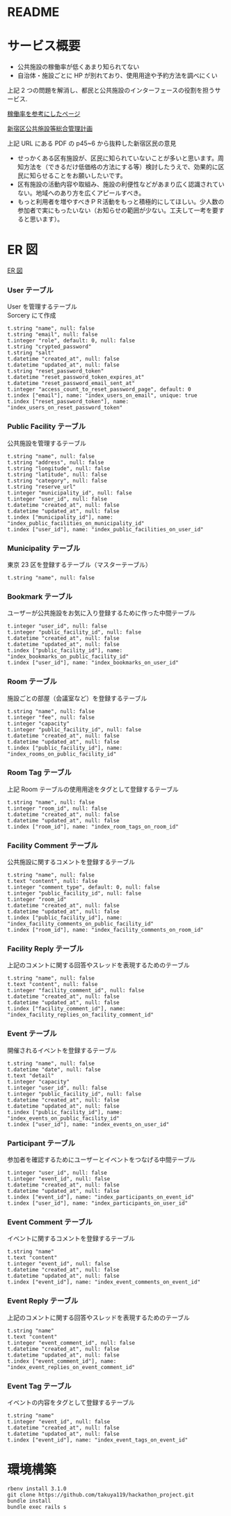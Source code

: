 # README

# サービス概要

- 公共施設の稼働率が低くあまり知られてない
- 自治体・施設ごとに HP が別れており、使用用途や予約方法を調べにくい

上記 2 つの問題を解消し、都民と公共施設のインターフェースの役割を担うサービス.

[稼働率を参考にしたページ](https://www.soumu.metro.tokyo.lg.jp/05gyousei/04kusichousonkoukyoushisetsu.html)

[新宿区公共施設等総合管理計画](https://www.city.shinjuku.lg.jp/content/000211415.pdf)

上記 URL にある PDF の p45~6 から抜粋した新宿区民の意見

- せっかくある区有施設が、区民に知られていないことが多いと思います。周知方法を（できるだけ低価格の方法にする等）検討したうえで、効果的に区民に知らせることをお願いしたいです。
- 区有施設の活動内容や取組み、施設の利便性などがあまり広く認識されていない。地域へのあり方を広くアピールすべき。
- もっと利用者を増やすべきＰＲ活動をもっと積極的にしてほしい。少人数の参加者で実にもったいない（お知らせの範囲が少ない。工夫して一考を要すると思います）。

# ER 図

[ER 図](https://drive.google.com/file/d/1YVxBCCddo7B4j3Qr0x5NQvrZVw-Jv0jC/view?usp=sharing)

### User テーブル

User を管理するテーブル<br>
Sorcery にて作成

```
t.string "name", null: false
t.string "email", null: false
t.integer "role", default: 0, null: false
t.string "crypted_password"
t.string "salt"
t.datetime "created_at", null: false
t.datetime "updated_at", null: false
t.string "reset_password_token"
t.datetime "reset_password_token_expires_at"
t.datetime "reset_password_email_sent_at"
t.integer "access_count_to_reset_password_page", default: 0
t.index ["email"], name: "index_users_on_email", unique: true
t.index ["reset_password_token"], name: "index_users_on_reset_password_token"
```

### Public Facility テーブル

公共施設を管理するテーブル

```
t.string "name", null: false
t.string "address", null: false
t.string "longitude", null: false
t.string "latitude", null: false
t.string "category", null: false
t.string "reserve_url"
t.integer "municipality_id", null: false
t.integer "user_id", null: false
t.datetime "created_at", null: false
t.datetime "updated_at", null: false
t.index ["municipality_id"], name: "index_public_facilities_on_municipality_id"
t.index ["user_id"], name: "index_public_facilities_on_user_id"
```

### Municipality テーブル

東京 23 区を登録するテーブル（マスターテーブル）

```
t.string "name", null: false
```

### Bookmark テーブル

ユーザーが公共施設をお気に入り登録するために作った中間テーブル

```
t.integer "user_id", null: false
t.integer "public_facility_id", null: false
t.datetime "created_at", null: false
t.datetime "updated_at", null: false
t.index ["public_facility_id"], name: "index_bookmarks_on_public_facility_id"
t.index ["user_id"], name: "index_bookmarks_on_user_id"
```

### Room テーブル

施設ごとの部屋（会議室など）を登録するテーブル

```
t.string "name", null: false
t.integer "fee", null: false
t.integer "capacity"
t.integer "public_facility_id", null: false
t.datetime "created_at", null: false
t.datetime "updated_at", null: false
t.index ["public_facility_id"], name: "index_rooms_on_public_facility_id"
```

### Room Tag テーブル

上記 Room テーブルの使用用途をタグとして登録するテーブル

```
t.string "name", null: false
t.integer "room_id", null: false
t.datetime "created_at", null: false
t.datetime "updated_at", null: false
t.index ["room_id"], name: "index_room_tags_on_room_id"
```

### Facility Comment テーブル

公共施設に関するコメントを登録するテーブル

```
t.string "name", null: false
t.text "content", null: false
t.integer "comment_type", default: 0, null: false
t.integer "public_facility_id", null: false
t.integer "room_id"
t.datetime "created_at", null: false
t.datetime "updated_at", null: false
t.index ["public_facility_id"], name: "index_facility_comments_on_public_facility_id"
t.index ["room_id"], name: "index_facility_comments_on_room_id"
```

### Facility Reply テーブル

上記のコメントに関する回答やスレッドを表現するためのテーブル

```
t.string "name", null: false
t.text "content", null: false
t.integer "facility_comment_id", null: false
t.datetime "created_at", null: false
t.datetime "updated_at", null: false
t.index ["facility_comment_id"], name: "index_facility_replies_on_facility_comment_id"
```

### Event テーブル

開催されるイベントを登録するテーブル

```
t.string "name", null: false
t.datetime "date", null: false
t.text "detail"
t.integer "capacity"
t.integer "user_id", null: false
t.integer "public_facility_id", null: false
t.datetime "created_at", null: false
t.datetime "updated_at", null: false
t.index ["public_facility_id"], name: "index_events_on_public_facility_id"
t.index ["user_id"], name: "index_events_on_user_id"
```

### Participant テーブル

参加者を確認するためにユーザーとイベントをつなげる中間テーブル

```
t.integer "user_id", null: false
t.integer "event_id", null: false
t.datetime "created_at", null: false
t.datetime "updated_at", null: false
t.index ["event_id"], name: "index_participants_on_event_id"
t.index ["user_id"], name: "index_participants_on_user_id"
```

### Event Comment テーブル

イベントに関するコメントを登録するテーブル

```
t.string "name"
t.text "content"
t.integer "event_id", null: false
t.datetime "created_at", null: false
t.datetime "updated_at", null: false
t.index ["event_id"], name: "index_event_comments_on_event_id"
```

### Event Reply テーブル

上記のコメントに関する回答やスレッドを表現するためのテーブル

```
t.string "name"
t.text "content"
t.integer "event_comment_id", null: false
t.datetime "created_at", null: false
t.datetime "updated_at", null: false
t.index ["event_comment_id"], name: "index_event_replies_on_event_comment_id"
```

### Event Tag テーブル

イベントの内容をタグとして登録するテーブル

```
t.string "name"
t.integer "event_id", null: false
t.datetime "created_at", null: false
t.datetime "updated_at", null: false
t.index ["event_id"], name: "index_event_tags_on_event_id"
```

# 環境構築

```
rbenv install 3.1.0
git clone https://github.com/takuya119/hackathon_project.git
bundle install
bundle exec rails s
```
